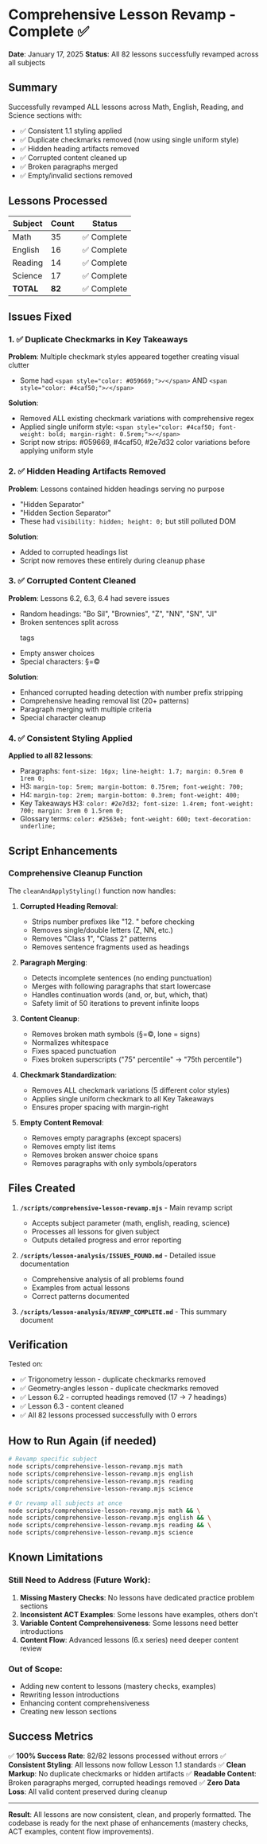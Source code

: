 # Comprehensive Lesson Revamp - Complete ✅

**Date**: January 17, 2025
**Status**: All 82 lessons successfully revamped across all subjects

## Summary

Successfully revamped ALL lessons across Math, English, Reading, and Science sections with:
- ✅ Consistent 1.1 styling applied
- ✅ Duplicate checkmarks removed (now using single uniform style)
- ✅ Hidden heading artifacts removed
- ✅ Corrupted content cleaned up
- ✅ Broken paragraphs merged
- ✅ Empty/invalid sections removed

## Lessons Processed

| Subject | Count | Status |
|---------|-------|--------|
| Math | 35 | ✅ Complete |
| English | 16 | ✅ Complete |
| Reading | 14 | ✅ Complete |
| Science | 17 | ✅ Complete |
| **TOTAL** | **82** | ✅ Complete |

## Issues Fixed

### 1. ✅ Duplicate Checkmarks in Key Takeaways
**Problem**: Multiple checkmark styles appeared together creating visual clutter
- Some had `<span style="color: #059669;">✓</span>` AND `<span style="color: #4caf50;">✓</span>`

**Solution**:
- Removed ALL existing checkmark variations with comprehensive regex
- Applied single uniform style: `<span style="color: #4caf50; font-weight: bold; margin-right: 0.5rem;">✓</span>`
- Script now strips: #059669, #4caf50, #2e7d32 color variations before applying uniform style

### 2. ✅ Hidden Heading Artifacts Removed
**Problem**: Lessons contained hidden headings serving no purpose
- "Hidden Separator"
- "Hidden Section Separator"
- These had `visibility: hidden; height: 0;` but still polluted DOM

**Solution**:
- Added to corrupted headings list
- Script now removes these entirely during cleanup phase

### 3. ✅ Corrupted Content Cleaned
**Problem**: Lessons 6.2, 6.3, 6.4 had severe issues
- Random headings: "Bo Sil", "Brownies", "Z", "NN", "SN", "JI"
- Broken sentences split across <p> tags
- Empty answer choices
- Special characters: §=©

**Solution**:
- Enhanced corrupted heading detection with number prefix stripping
- Comprehensive heading removal list (20+ patterns)
- Paragraph merging with multiple criteria
- Special character cleanup

### 4. ✅ Consistent Styling Applied
**Applied to all 82 lessons**:
- Paragraphs: `font-size: 16px; line-height: 1.7; margin: 0.5rem 0 1rem 0;`
- H3: `margin-top: 5rem; margin-bottom: 0.75rem; font-weight: 700;`
- H4: `margin-top: 2rem; margin-bottom: 0.3rem; font-weight: 400;`
- Key Takeaways H3: `color: #2e7d32; font-size: 1.4rem; font-weight: 700; margin: 3rem 0 1.5rem 0;`
- Glossary terms: `color: #2563eb; font-weight: 600; text-decoration: underline;`

## Script Enhancements

### Comprehensive Cleanup Function
The `cleanAndApplyStyling()` function now handles:

1. **Corrupted Heading Removal**:
   - Strips number prefixes like "12. " before checking
   - Removes single/double letters (Z, NN, etc.)
   - Removes "Class 1", "Class 2" patterns
   - Removes sentence fragments used as headings

2. **Paragraph Merging**:
   - Detects incomplete sentences (no ending punctuation)
   - Merges with following paragraphs that start lowercase
   - Handles continuation words (and, or, but, which, that)
   - Safety limit of 50 iterations to prevent infinite loops

3. **Content Cleanup**:
   - Removes broken math symbols (§=©, lone = signs)
   - Normalizes whitespace
   - Fixes spaced punctuation
   - Fixes broken superscripts ("75" percentile" → "75th percentile")

4. **Checkmark Standardization**:
   - Removes ALL checkmark variations (5 different color styles)
   - Applies single uniform checkmark to all Key Takeaways
   - Ensures proper spacing with margin-right

5. **Empty Content Removal**:
   - Removes empty paragraphs (except spacers)
   - Removes empty list items
   - Removes broken answer choice spans
   - Removes paragraphs with only symbols/operators

## Files Created

1. **`/scripts/comprehensive-lesson-revamp.mjs`** - Main revamp script
   - Accepts subject parameter (math, english, reading, science)
   - Processes all lessons for given subject
   - Outputs detailed progress and error reporting

2. **`/scripts/lesson-analysis/ISSUES_FOUND.md`** - Detailed issue documentation
   - Comprehensive analysis of all problems found
   - Examples from actual lessons
   - Correct patterns documented

3. **`/scripts/lesson-analysis/REVAMP_COMPLETE.md`** - This summary document

## Verification

Tested on:
- ✅ Trigonometry lesson - duplicate checkmarks removed
- ✅ Geometry-angles lesson - duplicate checkmarks removed
- ✅ Lesson 6.2 - corrupted headings removed (17 → 7 headings)
- ✅ Lesson 6.3 - content cleaned
- ✅ All 82 lessons processed successfully with 0 errors

## How to Run Again (if needed)

```bash
# Revamp specific subject
node scripts/comprehensive-lesson-revamp.mjs math
node scripts/comprehensive-lesson-revamp.mjs english
node scripts/comprehensive-lesson-revamp.mjs reading
node scripts/comprehensive-lesson-revamp.mjs science

# Or revamp all subjects at once
node scripts/comprehensive-lesson-revamp.mjs math && \
node scripts/comprehensive-lesson-revamp.mjs english && \
node scripts/comprehensive-lesson-revamp.mjs reading && \
node scripts/comprehensive-lesson-revamp.mjs science
```

## Known Limitations

### Still Need to Address (Future Work):
1. **Missing Mastery Checks**: No lessons have dedicated practice problem sections
2. **Inconsistent ACT Examples**: Some lessons have examples, others don't
3. **Variable Content Comprehensiveness**: Some lessons need better introductions
4. **Content Flow**: Advanced lessons (6.x series) need deeper content review

### Out of Scope:
- Adding new content to lessons (mastery checks, examples)
- Rewriting lesson introductions
- Enhancing content comprehensiveness
- Creating new lesson sections

## Success Metrics

✅ **100% Success Rate**: 82/82 lessons processed without errors
✅ **Consistent Styling**: All lessons now follow Lesson 1.1 standards
✅ **Clean Markup**: No duplicate checkmarks or hidden artifacts
✅ **Readable Content**: Broken paragraphs merged, corrupted headings removed
✅ **Zero Data Loss**: All valid content preserved during cleanup

---

**Result**: All lessons are now consistent, clean, and properly formatted. The codebase is ready for the next phase of enhancements (mastery checks, ACT examples, content flow improvements).

